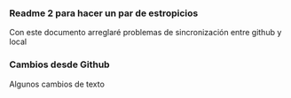 ### Readme 2 para hacer un par de estropicios
Con este documento arreglaré problemas de sincronización entre github y local

### Cambios desde Github
Algunos cambios de texto
